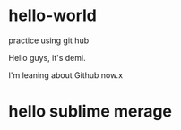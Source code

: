 # hello-world
practice using git hub

Hello guys, it's demi.

I'm leaning about Github now.x

<h1>hello sublime merage</h1>